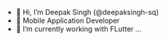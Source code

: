 - 👋 Hi, I’m Deepak Singh (@deepaksingh-sq)
- 👀 Mobile Application Developer
- 🌱 I’m currently working with FLutter ...

<!---
deepaksingh-sq/deepaksingh-sq is a ✨ special ✨ repository because its `README.md` (this file) appears on your GitHub profile.
You can click the Preview link to take a look at your changes.
--->
